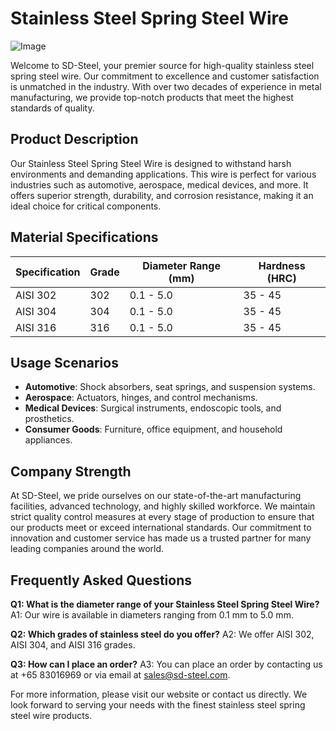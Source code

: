 # Stainless Steel Spring Steel Wire

![Image](https://github.com/user-attachments/assets/2567258e-e124-4816-932d-1809bd27ef0b)

Welcome to SD-Steel, your premier source for high-quality stainless steel spring steel wire. Our commitment to excellence and customer satisfaction is unmatched in the industry. With over two decades of experience in metal manufacturing, we provide top-notch products that meet the highest standards of quality.

## Product Description

Our Stainless Steel Spring Steel Wire is designed to withstand harsh environments and demanding applications. This wire is perfect for various industries such as automotive, aerospace, medical devices, and more. It offers superior strength, durability, and corrosion resistance, making it an ideal choice for critical components.

## Material Specifications

| Specification | Grade | Diameter Range (mm) | Hardness (HRC) |
|---------------|-------|----------------------|----------------|
| AISI 302      | 302   | 0.1 - 5.0            | 35 - 45        |
| AISI 304      | 304   | 0.1 - 5.0            | 35 - 45        |
| AISI 316      | 316   | 0.1 - 5.0            | 35 - 45        |

## Usage Scenarios

- **Automotive**: Shock absorbers, seat springs, and suspension systems.
- **Aerospace**: Actuators, hinges, and control mechanisms.
- **Medical Devices**: Surgical instruments, endoscopic tools, and prosthetics.
- **Consumer Goods**: Furniture, office equipment, and household appliances.

## Company Strength

At SD-Steel, we pride ourselves on our state-of-the-art manufacturing facilities, advanced technology, and highly skilled workforce. We maintain strict quality control measures at every stage of production to ensure that our products meet or exceed international standards. Our commitment to innovation and customer service has made us a trusted partner for many leading companies around the world.

## Frequently Asked Questions

**Q1: What is the diameter range of your Stainless Steel Spring Steel Wire?**
A1: Our wire is available in diameters ranging from 0.1 mm to 5.0 mm.

**Q2: Which grades of stainless steel do you offer?**
A2: We offer AISI 302, AISI 304, and AISI 316 grades.

**Q3: How can I place an order?**
A3: You can place an order by contacting us at +65 83016969 or via email at sales@sd-steel.com.

For more information, please visit our website or contact us directly. We look forward to serving your needs with the finest stainless steel spring steel wire products.